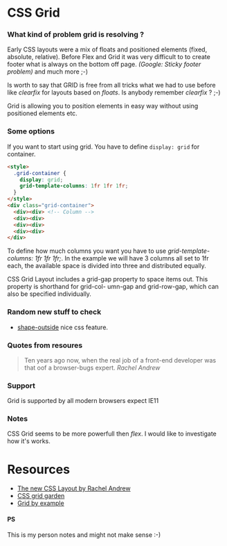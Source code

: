 # CSS Grid

### What kind of problem grid is resolving ?

Early CSS layouts were a mix of floats and positioned elements (fixed, absolute, relative).
Before Flex and Grid it was very difficult to to create footer what is always on the
bottom off page. _(Google: Sticky footer problem)_ and much more ;-)

Is worth to say that GRID is free from all tricks what we had to use before
like _clearfix_ for layouts based on _floats_. Is anybody remember _clearfix_ ? ;-)

Grid is allowing you to position elements in easy way without using positioned
elements etc.

### Some options

If you want to start using grid. You have to define `display: grid` for container.
```html
<style>
  .grid-container {
    display: grid;
    grid-template-columns: 1fr 1fr 1fr;
  }
</style>
<div class="grid-container">
  <div><div> <!-- Column -->
  <div><div>
  <div><div>
  <div><div>
</div>
```

To define how much columns you want you have to use _grid-template-columns: 1fr 1fr 1fr;_.
In the example we will have 3 columns all set to 1fr each, the available space is divided into three and distributed equally.

CSS Grid Layout includes a grid-gap property to space items out. This property is shorthand for grid-col- umn-gap and grid-row-gap, which can also be specified individually.

### Random new stuff to check
* [shape-outside](https://developer.mozilla.org/en-US/docs/Web/CSS/shape-outside) nice css feature.

### Quotes from resoures
> Ten years ago now, when the real job of a front-end developer was that
oof a browser-bugs expert. <cite>Rachel Andrew</cite>


### Support
Grid is supported by all modern browsers expect IE11

### Notes
CSS Grid seems to be more powerfull then _flex_. I would like to investigate how it's works.

# Resources

* [The new CSS Layout by Rachel Andrew](https://abookapart.com/products/the-new-css-layout)
* [CSS grid garden](http://cssgridgarden.com/)
* [Grid by example](https://gridbyexample.com/)

#### PS

This is my person notes and might not make sense :-)
